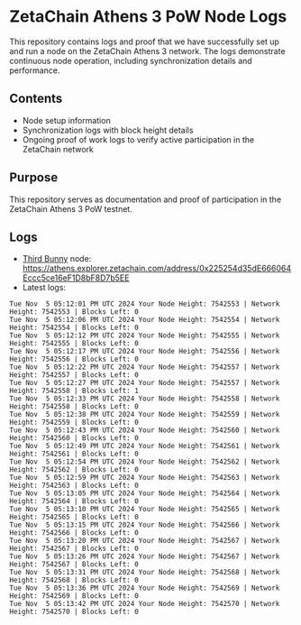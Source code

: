 # ZetaChain Athens 3 PoW Node Logs
This repository contains logs and proof that we have successfully set up and run a node on the ZetaChain Athens 3 network. The logs demonstrate continuous node operation, including synchronization details and performance.

## Contents
- Node setup information
- Synchronization logs with block height details
- Ongoing proof of work logs to verify active participation in the ZetaChain network

## Purpose
This repository serves as documentation and proof of participation in the ZetaChain Athens 3 PoW testnet.

## Logs

- [Third Bunny](https://thirdbunny.xyz/) node: https://athens.explorer.zetachain.com/address/0x225254d35dE666064Eccc5ce16eF1D8bF8D7b5EE
- Latest logs:
```
Tue Nov  5 05:12:01 PM UTC 2024 Your Node Height: 7542553 | Network Height: 7542553 | Blocks Left: 0
Tue Nov  5 05:12:06 PM UTC 2024 Your Node Height: 7542554 | Network Height: 7542554 | Blocks Left: 0
Tue Nov  5 05:12:12 PM UTC 2024 Your Node Height: 7542555 | Network Height: 7542555 | Blocks Left: 0
Tue Nov  5 05:12:17 PM UTC 2024 Your Node Height: 7542556 | Network Height: 7542556 | Blocks Left: 0
Tue Nov  5 05:12:22 PM UTC 2024 Your Node Height: 7542557 | Network Height: 7542557 | Blocks Left: 0
Tue Nov  5 05:12:27 PM UTC 2024 Your Node Height: 7542557 | Network Height: 7542558 | Blocks Left: 1
Tue Nov  5 05:12:33 PM UTC 2024 Your Node Height: 7542558 | Network Height: 7542558 | Blocks Left: 0
Tue Nov  5 05:12:38 PM UTC 2024 Your Node Height: 7542559 | Network Height: 7542559 | Blocks Left: 0
Tue Nov  5 05:12:43 PM UTC 2024 Your Node Height: 7542560 | Network Height: 7542560 | Blocks Left: 0
Tue Nov  5 05:12:49 PM UTC 2024 Your Node Height: 7542561 | Network Height: 7542561 | Blocks Left: 0
Tue Nov  5 05:12:54 PM UTC 2024 Your Node Height: 7542562 | Network Height: 7542562 | Blocks Left: 0
Tue Nov  5 05:12:59 PM UTC 2024 Your Node Height: 7542563 | Network Height: 7542563 | Blocks Left: 0
Tue Nov  5 05:13:05 PM UTC 2024 Your Node Height: 7542564 | Network Height: 7542564 | Blocks Left: 0
Tue Nov  5 05:13:10 PM UTC 2024 Your Node Height: 7542565 | Network Height: 7542565 | Blocks Left: 0
Tue Nov  5 05:13:15 PM UTC 2024 Your Node Height: 7542566 | Network Height: 7542566 | Blocks Left: 0
Tue Nov  5 05:13:20 PM UTC 2024 Your Node Height: 7542567 | Network Height: 7542567 | Blocks Left: 0
Tue Nov  5 05:13:26 PM UTC 2024 Your Node Height: 7542567 | Network Height: 7542567 | Blocks Left: 0
Tue Nov  5 05:13:31 PM UTC 2024 Your Node Height: 7542568 | Network Height: 7542568 | Blocks Left: 0
Tue Nov  5 05:13:36 PM UTC 2024 Your Node Height: 7542569 | Network Height: 7542569 | Blocks Left: 0
Tue Nov  5 05:13:42 PM UTC 2024 Your Node Height: 7542570 | Network Height: 7542570 | Blocks Left: 0
```
